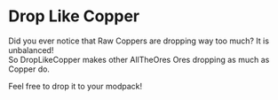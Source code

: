 # Drop Like Copper

Did you ever notice that Raw Coppers are dropping way too much? It is unbalanced!\
So DropLikeCopper makes other AllTheOres Ores dropping as much as Copper do.

Feel free to drop it to your modpack!
